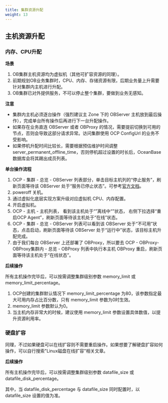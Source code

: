 ```yaml
---
title: 集群资源升配
weight: 13
---
```


## **主机资源升配**
### **内存、CPU升配**

**场景**

1. OB集群主机资源均为虚拟机（其他可扩容资源的同理）。
2. 前期规划OB业务集群时，CPU、内存、存储资源有限，后期业务量上升需要针对集群内主机进行升配。
3. OB集群已对外提供服务，不可以停止整个集群，要做到业务无感知。

**注意**

- 集群内主机必须逐台操作（强烈建议主 Zone 下的 OBServer 主机放到最后操作），完成单台所有操作后再进行下一台升配操作。
- 如果存在业务直连 OBServer 或者 OBProxy 的情况，需要提前切换到可用的节点，否则会导致这部分请求异常。访问集群使用 OCP ConfigUrl 的业务不受影响。
- 如果停机升配时间比较长，需要根据预估维护时间调整 server_permanent_offline_time，否则停机超过设置的时长后，OceanBase 数据库会将其踢出成员列表。

**单台操作流程**

1. OCP - 集群 - 总览 - OBServer 列表部分，单击目标主机列的“停止服务”，刷新页面等待该 OBServer 处于“服务已停止状态”。可参考[官方文档](https://www.oceanbase.com/docs/community-ocp-cn-10000000000866357)。
2. poweroff 关机。
3. 通过虚拟化底层实现方案升级对应虚拟机 CPU、内存配置。
4. 开启虚拟机。
5. OCP - 主机 - 主机列表， 看到该主机处于“”离线中“”状态， 右侧下拉选择“重启OCP Agent”，刷新页面等待该主机处于“在线”状态。
6. OCP - 集群 - 总览 - OBServer 列表可以看到该 OBServer 处于“不可用”状态，点击启动，刷新页面等待该 OBServer 处于“运行中”状态，该目标主机升配完成。
7. 由于我们每台 OBServer 上还部署了 OBProxy，所以要去 OCP - OBProxy- OBProxy集群内 - 总览 - OBProxy 列表中执行本主机 OBProxy 重启，刷新页面等待该主机处于“在线状态”。

**后续操作**

所有主机操作完毕后，可以按需调整集群级别参数  memory_limit 或 memory_limit_percentage。

1. OCP创建的集群默认情况下 memory_limit_percentage 为80，该参数指定最大可用内存占比百分数，只有 memory_limit 参数为0时生效。
2. memory_limit 参数默认为0。
3. 当主机内存非常大的时候，建议使用 memory_limit 参数设置具体数值，以提升资源利用率。


### **硬盘扩容**

同理，不过如果硬盘可以在线扩容则不需要重启操作。如果想要了解硬盘扩容如何操作，可以自行搜索"Linux磁盘在线扩容"相关文章。

**后续操作**

所有主机操作完毕后，可以按需调整集群级别参数 datafile_size 或 datafile_disk_percentage。

其中，当 datafile_disk_percentage 与 datafile_size 同时配置时，以 datafile_size 设置的值为准。
